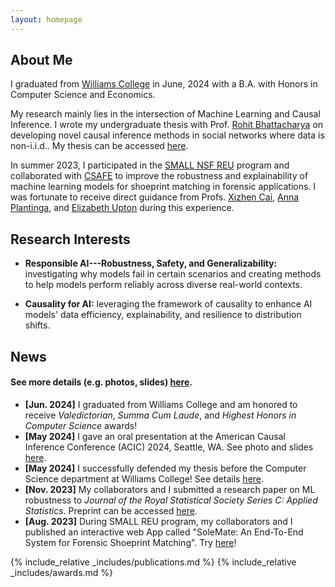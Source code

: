 ```yaml
---
layout: homepage
---
```


## About Me

I graduated from [Williams College](https://williams.edu/) in June, 2024 with a B.A. with Honors in Computer Science and Economics. 

My research mainly lies in the intersection of Machine Learning and Causal Inference. I wrote my undergraduate thesis with Prof. [Rohit Bhattacharya](https://rohit-bhattacharya.com/) on developing novel causal inference methods in social networks where data is non-i.i.d.. My thesis can be accessed [here](https://librarysearch.williams.edu/discovery/delivery/01WIL_INST:01WIL_SPECIAL/12406122570002786).

In summer 2023, I participated in the [SMALL NSF REU](https://math.williams.edu/small/) program and collaborated with [CSAFE](https://forensicstats.org/) to improve the robustness and explainability of machine learning models for shoeprint matching in forensic applications. I was fortunate to receive direct guidance from Profs. [Xizhen Cai](https://sites.google.com/view/xizhen-cai/), [Anna Plantinga](https://sites.google.com/view/annaplantinga/home), and [Elizabeth Upton](https://www.eupton.com/) during this experience.

## Research Interests

- **Responsible AI---Robustness, Safety, and Generalizability:** investigating why models fail in certain scenarios and creating methods to help models perform reliably across diverse real-world contexts.

- **Causality for AI:** leveraging the framework of causality to enhance AI models' data efficiency, explainability, and resilience to distribution shifts.

## News
#### See more details (e.g. photos, slides) [here](./news_detail). 

- **[Jun. 2024]** I graduated from Williams College and am honored to receive *Valedictorian*, *Summa Cum Laude*, and *Highest Honors in Computer Science* awards!
- **[May 2024]** I gave an oral presentation at the American Causal Inference Conference (ACIC) 2024, Seattle, WA. See photo and slides [here](./news_detail/#acic-2024-oral). 
- **[May 2024]** I successfully defended my thesis before the Computer Science department at Williams College! See details [here](./news_detail/#thesis-talk). 
- **[Nov. 2023]** My collaborators and I submitted a research paper on ML robustness to *Journal of the Royal Statistical Society Series C: Applied Statistics*. Preprint can be accessed [here](https://arxiv.org/pdf/2405.14878).
- **[Aug. 2023]** During SMALL REU program, my collaborators and I published an interactive web App called "SoleMate: An End-To-End System for Forensic Shoeprint Matching". Try [here](https://solemate.streamlit.app/)!

{% include_relative _includes/publications.md %}
{% include_relative _includes/awards.md %}